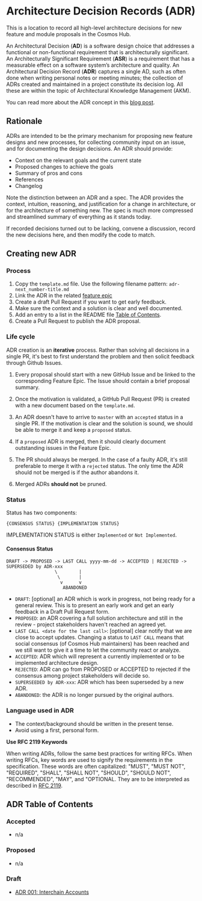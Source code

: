 <!--
order: 1
parent:
  title: Architecture Decision Records (ADR)
  order: 10
-->

# Architecture Decision Records (ADR)

This is a location to record all high-level architecture decisions for new feature and module proposals in the Cosmos Hub.

An Architectural Decision (**AD**) is a software design choice that addresses a functional or non-functional requirement that is architecturally significant.
An Architecturally Significant Requirement (**ASR**) is a requirement that has a measurable effect on a software system’s architecture and quality.
An Architectural Decision Record (**ADR**) captures a single AD, such as often done when writing personal notes or meeting minutes; the collection of ADRs created and maintained in a project constitute its decision log. All these are within the topic of Architectural Knowledge Management (AKM).

You can read more about the ADR concept in this [blog post](https://product.reverb.com/documenting-architecture-decisions-the-reverb-way-a3563bb24bd0#.78xhdix6t).

## Rationale

ADRs are intended to be the primary mechanism for proposing new feature designs and new processes, for collecting community input on an issue, and for documenting the design decisions.
An ADR should provide:

- Context on the relevant goals and the current state
- Proposed changes to achieve the goals
- Summary of pros and cons
- References
- Changelog

Note the distinction between an ADR and a spec. The ADR provides the context, intuition, reasoning, and
justification for a change in architecture, or for the architecture of something
new. The spec is much more compressed and streamlined summary of everything as
it stands today.

If recorded decisions turned out to be lacking, convene a discussion, record the new decisions here, and then modify the code to match.

## Creating new ADR

### Process
1. Copy the `template.md` file. Use the following filename pattern: `adr-next_number-title.md`
2. Link the ADR in the related [feature epic](../../.github/ISSUE_TEMPLATE/feature-readiness.md)
2. Create a draft Pull Request if you want to get early feedback.
3. Make sure the context and a solution is clear and well documented.
4. Add an entry to a list in the README file [Table of Contents](#ADR-Table-of-Contents).
5. Create a Pull Request to publish the ADR proposal.

### Life cycle

ADR creation is an **iterative** process. Rather than solving all decisions in a single PR, it's best to first understand the problem and then solicit feedback through Github Issues.

1. Every proposal should start with a new GitHub Issue and be linked to the corresponding Feature Epic. The Issue should contain a brief proposal summary.

2. Once the motivation is validated, a GitHub Pull Request (PR) is created with a new document based on the `template.md`.

3. An ADR doesn't have to arrive to `master` with an `accepted` status in a single PR. If the motivation is clear and the solution is sound, we should be able to merge it and keep a `proposed` status.

4. If a `proposed` ADR is merged, then it should clearly document outstanding issues in the Feature Epic.

5. The PR should always be merged. In the case of a faulty ADR, it's still preferable to merge it with a `rejected` status. The only time the ADR should not be merged is if the author abandons it.

6. Merged ADRs **should not** be pruned.

### Status

Status has two components:

```
{CONSENSUS STATUS} {IMPLEMENTATION STATUS}
```

IMPLEMENTATION STATUS is either `Implemented` or `Not Implemented`.

#### Consensus Status

```
DRAFT -> PROPOSED -> LAST CALL yyyy-mm-dd -> ACCEPTED | REJECTED -> SUPERSEDED by ADR-xxx
                  \        |
                   \       |
                    v      v
                     ABANDONED
```

+ `DRAFT`: [optional] an ADR which is work in progress, not being ready for a general review. This is to present an early work and get an early feedback in a Draft Pull Request form.
+ `PROPOSED`: an ADR covering a full solution architecture and still in the review - project stakeholders haven't reached an agreed yet.
+ `LAST CALL <date for the last call>`: [optional] clear notify that we are close to accept updates. Changing a status to `LAST CALL` means that social consensus (of Cosmos Hub maintainers) has been reached and we still want to give it a time to let the community react or analyze.
+ `ACCEPTED`: ADR which will represent a currently implemented or to be implemented architecture design.
+ `REJECTED`: ADR can go from PROPOSED or ACCEPTED to rejected if the consensus among project stakeholders will decide so.
+ `SUPERSEEDED by ADR-xxx`: ADR which has been superseded by a new ADR.
+ `ABANDONED`: the ADR is no longer pursued by the original authors.

### Language used in ADR

+ The context/background should be written in the present tense.
+ Avoid using a first, personal form.

**Use RFC 2119 Keywords**

When writing ADRs, follow the same best practices for writing RFCs. When writing RFCs, key words are used to signify the requirements in the specification. These words are often capitalized: "MUST", "MUST NOT", "REQUIRED", "SHALL", "SHALL NOT", "SHOULD", "SHOULD NOT", "RECOMMENDED", "MAY", and "OPTIONAL. They are to be interpreted as described in [RFC 2119](https://datatracker.ietf.org/doc/html/rfc2119).

## ADR Table of Contents

### Accepted

- n/a

### Proposed

- n/a


### Draft

- [ADR 001: Interchain Accounts](./adr-001-interchain-accounts.md)
